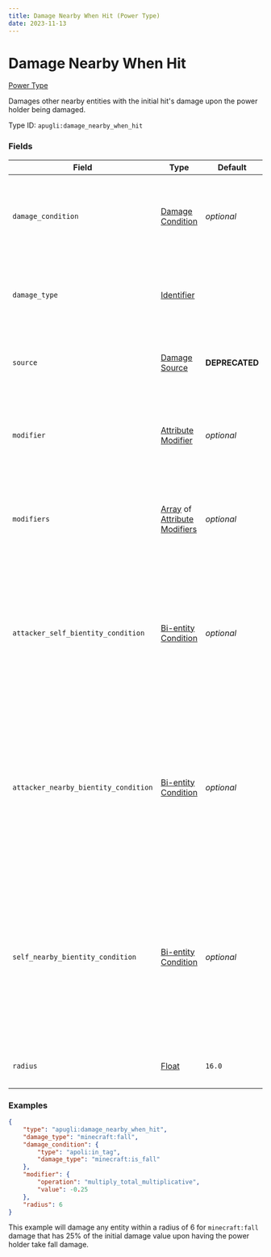 ```yaml
---
title: Damage Nearby When Hit (Power Type)
date: 2023-11-13
---
```


# Damage Nearby When Hit

[Power Type](../power_types.md)

Damages other nearby entities with the initial hit's damage upon the power holder being damaged.

Type ID: `apugli:damage_nearby_when_hit`


### Fields

Field | Type | Default | Description
------|------|---------|------------
`damage_condition` | [Damage Condition](https://origins.readthedocs.io/en/latest/types/damage_condition_types/) | *optional* | If specified, the damage condition required for this power to act upon damaging an entity.
`damage_type` | [Identifier](https://origins.readthedocs.io/en/latest/types/data_types/identifier/) | | The damage type used to deal damage to the nearby entities.
`source` | [Damage Source](https://origins.readthedocs.io/en/latest/types/data_types/damage_source/) | **DEPRECATED** | Use `damage_type` instead. [More information here.](https://gist.github.com/apace100/bfbf82a8f9d6bd2db13e4feaf653a6b0)
`modifier` | [Attribute Modifier](https://origins.readthedocs.io/en/latest/types/data_types/attribute_modifier/) | *optional* | If set, this modifier will apply to the damage value dealt to the nearby entities.
`modifiers` | [Array](https://origins.readthedocs.io/en/latest/types/data_types/array/) of [Attribute Modifiers](https://origins.readthedocs.io/en/latest/types/data_types/attribute_modifier/) | *optional* | If set, these modifiers will apply to the damage value dealt to the nearby entities.
`attacker_self_bientity_condition` | [Bi-entity Condition](https://origins.readthedocs.io/en/latest/types/bientity_condition_types/) | *optional* | If set, this condition must be met with the attacker as the actor and the power holder as the target to apply damage to nearby entities.
`attacker_nearby_bientity_condition` | [Bi-entity Condition](https://origins.readthedocs.io/en/latest/types/bientity_condition_types/) | *optional* | If set, this condition must be met with the attacker as the actor and an entity that should be damaged by this power as the target to apply damage to that entity.
`self_nearby_bientity_condition` | [Bi-entity Condition](https://origins.readthedocs.io/en/latest/types/bientity_condition_types/) | *optional* | If set, this condition must be met with the power holder as the actor and an entity that should be damaged by this power as the target to apply damage to that entity.
`radius` | [Float](https://origins.readthedocs.io/en/latest/types/data_types/float/) | `16.0` | The radius in which this power will act.

### Examples
```json
{
    "type": "apugli:damage_nearby_when_hit",
    "damage_type": "minecraft:fall",
    "damage_condition": {
        "type": "apoli:in_tag",
        "damage_type": "minecraft:is_fall"
    },
    "modifier": {
        "operation": "multiply_total_multiplicative",
        "value": -0.25
    },
    "radius": 6
}
```
This example will damage any entity within a radius of 6 for `minecraft:fall` damage that has 25% of the initial damage value upon having the power holder take fall damage.